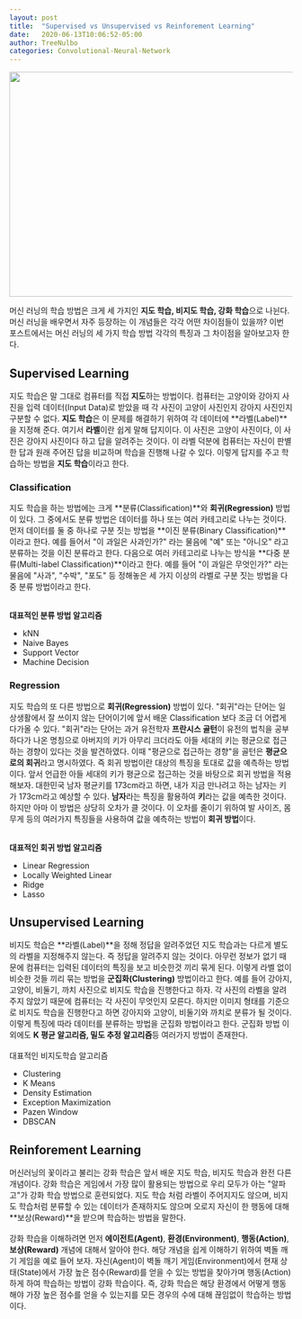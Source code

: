 ```yaml
---
layout: post
title:  "Supervised vs Unsupervised vs Reinforement Learning"
date:   2020-06-13T10:06:52-05:00
author: TreeNulbo
categories: Convolutional-Neural-Network
---
```

<html>
<div align="center">
  <img src="https://user-images.githubusercontent.com/38775259/84569496-13764480-adc2-11ea-8a27-e89e772a3e5b.png" width="600", height="400"></img>
</div>
</html>

머신 러닝의 학습 방법은 크게 세 가지인 **지도 학습, 비지도 학습, 강화 학습**으로 나뉜다. 머신 러닝을 배우면서 자주 등장하는
이 개념들은 각각 어떤 차이점들이 있을까? 이번 포스트에서는 머신 러닝의 세 가지 학습 방법 각각의 특징과 그 차이점을 
알아보고자 한다.

## Supervised Learning
지도 학습은 말 그대로 컴퓨터를 직접 **지도**하는 방법이다. 컴퓨터는 고양이와 강아지 사진을 입력 데이터(Input Data)로 받았을 때
각 사진이 고양이 사진인지 강아지 사진인지 구분할 수 없다. **지도 학습**은 이 문제를 해결하기 위하여 각 데이터에 **라벨(Label)**을 지정해 준다. 여기서 **라벨**이란 쉽게 말해 답지이다. 이 사진은 고양이 사진이다, 이 사진은 강아지 사진이다 하고 답을 알려주는 것이다. 이 라벨 덕분에 컴퓨터는 자신이 판별한 답과 원래 주어진 답을 비교하며 학습을 진행해 나갈 수 있다. 이렇게 답지를 주고 학습하는 방법을 **지도 학습**이라고 한다.

### Classification
지도 학습을 하는 방법에는 크게 **분류(Classification)**와 **회귀(Regression)** 방법이 있다. 그 중에서도 분류 방법은  데이터를 하나 또는 여러 카테고리로 나누는 것이다. 먼저 데이터를 둘 중 하나로 구분 짓는 방법을 **이진 분류(Binary Classification)**이라고 한다. 예를 들어서 "이 과일은 사과인가?" 라는 물음에 "예" 또는 "아니오" 라고 분류하는 것을 이진 분류라고 한다. 다음으로 여러 카테고리로 나누는 방식을 **다중 분류(Multi-label Classification)**이라고 한다. 예를 들어 "이 과일은 무엇인가?" 라는 물음에 "사과", "수박", "포도" 등 정해놓은 세 가지 이상의 라벨로 구분 짓는 방법을 다중 분류 방법이라고 한다. 
<br>
<br>

**대표적인 분류 방법 알고리즘**
- kNN
- Naive Bayes
- Support Vector
- Machine Decision

### Regression
지도 학습의 또 다른 방법으로 **회귀(Regression)** 방법이 있다. "회귀"라는 단어는 일상생활에서 잘 쓰이지 않는 단어이기에 앞서 배운 Classification 보다 조금 더 어렵게 다가올 수 있다. "회귀"라는 단어는 과거 유전학자 **프란시스 골턴**이 유전의 법칙을 공부하다가 나온 명칭으로 아버지의 키가 아무리 크더라도 아들 세대의 키는 평균으로 접근하는 경향이 있다는 것을 발견하였다. 이때 "평균으로 접근하는 경향"을 골턴은 **평균으로의 회귀**라고 명시하였다. 즉 회귀 방법이란 대상의 특징을 토대로 값을 예측하는 방법이다. 앞서 언급한 아들 세대의 키가 평균으로 접근하는 것을 바탕으로 회귀 방법을 적용해보자. 대한민국 남자 평균키를 173cm라고 하면, 내가 지금 만나려고 하는 남자는 키가 173cm라고 예상할 수 있다. **남자**라는 특징을 활용하여 **키**라는 값을 예측한 것이다. 하지만 아마 이 방법은 상당히 오차가 클 것이다. 이 오차를 줄이기 위하여 발 사이즈, 몸무게 등의 여러가지 특징들을 사용하여 값을 예측하는 방법이 **회귀 방법**이다.
<br>
<br>

**대표적인 회귀 방법 알고리즘**
- Linear Regression
- Locally Weighted Linear
- Ridge
- Lasso

## Unsupervised Learning
비지도 학습은 **라벨(Label)**을 정해 정답을 알려주었던 지도 학습과는 다르게 별도의 라벨을 지정해주지 않는다. 즉 정답을 알려주지 않는 것이다. 아무런 정보가 없기 때문에 컴퓨터는 입력된 데이터의 특징을 보고 비슷한것 끼리 묶게 된다. 이렇게 라벨 없이 비슷한 것들 끼리 묶는 방법을 **군집화(Clustering)** 방법이라고 한다. 예를 들어 강아지, 고양이, 비둘기, 까치 사진으로 비지도 학습을 진행한다고 하자. 각 사진의 라벨을 알려주지 않았기 때문에 컴퓨터는 각 사진이 무엇인지 모른다. 하지만 이미지 형태를 기준으로 비지도 학습을 진행한다고 하면 강아지와 고양이, 비둘기와 까치로 분류가 될 것이다. 이렇게 특징에 따라 데이터를 분류하는 방법을 군집화 방법이라고 한다. 군집화 방법 이외에도 **K 평균 알고리즘, 밀도 추정 알고리즘**등 여러가지 방법이 존재한다. 
<br>
<br>
대표적인 비지도학습 알고리즘
- Clustering
- K Means
- Density Estimation
- Exception Maximization
- Pazen Window
- DBSCAN

## Reinforement Learning
머신러닝의 꽃이라고 불리는 강화 학습은 앞서 배운 지도 학습, 비지도 학습과 완전 다른 개념이다. 강화 학습은 게임에서 가장 많이 활용되는 방법으로 우리 모두가 아는 "알파고"가 강화 학습 방법으로 훈련되었다. 지도 학습 처럼 라벨이 주어지지도 않으며, 비지도 학습처럼 분류할 수 있는 데이터가 존재하지도 않으며 오로지 자신이 한 행동에 대해 **보상(Reward)**을 받으며 학습하는 방법을 말한다. 
<br><br>
강화 학습을 이해하려면 먼저 **에이전트(Agent)**, **환경(Environment)**, **행동(Action)**, **보상(Reward)** 개념에 대해서 알아야 한다. 해당 개념을 쉽게 이해하기 위하여 벽돌 깨기 게임을 예로 들어 보자. 자신(Agent)이 벽돌 깨기 게임(Environment)에서 현재 상태(State)에서 가장 높은 점수(Reward)를 얻을 수 있는 방법을 찾아가며 행동(Action)하게 하여 학습하는 방법이 강화 학습이다. 즉, 강화 학습은 해당 환경에서 어떻게 행동해야 가장 높은 점수를 얻을 수 있는지를 모든 경우의 수에 대해 끊임없이 학습하는 방법이다. 